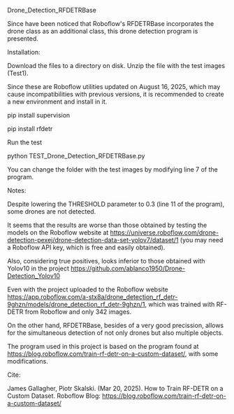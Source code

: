 Drone_Detection_RFDETRBase

Since have been noticed that Roboflow's RFDETRBase incorporates the drone class as an additional class, this drone detection program is presented.

Installation:

Download the files to a directory on disk. Unzip the file with the test images (Test1).

Since these are Roboflow utilities updated on August 16, 2025, which may cause incompatibilities with previous versions, it is recommended to create a new environment and install in  it.

pip install supervision

pip install rfdetr

Run the test

python TEST_Drone_Detection_RFDETRBase.py

You can change the folder with the test images by modifying line 7 of the program.

Notes:

Despite lowering the THRESHOLD parameter to 0.3 (line 11 of the program), some drones are not detected.

It seems that the results are worse than those obtained by testing the models on the Roboflow website at
https://universe.roboflow.com/drone-detection-pexej/drone-detection-data-set-yolov7/dataset/1 (you may need a Roboflow API key, which is free and easily obtained).

Also, considering true positives, looks inferior to those obtained with Yolov10 in the project https://github.com/ablanco1950/Drone-Detection_Yolov10

Even with the project uploaded to the Roboflow website https://app.roboflow.com/a-stx8a/drone_detection_rf_detr-9ghzn/models/drone_detection_rf_detr-9ghzn/1, which was trained with RF-DETR from Roboflow and only 342 images.

On the other hand, RFDETRBase, besides of a very good precission, allows for the simultaneous detection of not only drones but also multiple objects.

The program used in this project is based on the program found at https://blog.roboflow.com/train-rf-detr-on-a-custom-dataset/, with some modifications.

Cite:

James Gallagher, Piotr Skalski. (Mar 20, 2025). How to Train RF-DETR on a Custom Dataset. Roboflow Blog: https://blog.roboflow.com/train-rf-detr-on-a-custom-dataset/
